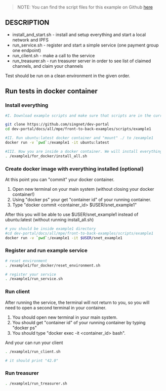> NOTE: You can find the script files for this example on Github [here](https://github.com/singnet/dev-portal/tree/master/src/example1)

## DESCRIPTION

* install_and_start.sh - install and setup everything and start a local network
and IPFS
* run_service.sh - register and start a simple service (one payment
group one endpoint)
* run_client.sh  - make a call to the service
* run_treasurer.sh - run treasurer server in order to see list
of claimed channels, and claim your channels

Test should be run on a clean environment in the given order.

## Run tests in docker container

### Install everything

```sh
#I. Download example scripts and make sure that scripts are in the current directory.

git clone https://github.com/singnet/dev-portal
cd dev-portal/docs/all/mpe/front-to-back-examples/scripts/example1

#II. Run ubuntu:latest docker container and "mount" ./ to /example1
docker run -v `pwd`:/example1 -it ubuntu:latest

#III. Now you are inside a docker container. We will install everything.
. /example1/for_docker/install_all.sh
```

### Create docker image with everything installed (optional)

At this point you can "commit" your docker container.

1. Open new terminal on your main system (without closing your docker container!)
2. Using "docker ps" your get "container id" of your running container.
3. Type "docker commit <container_id> $USER/snet_example1"  

After this you will be able to use $USER/snet_example1 instead of ubuntu:latest (without running install_all.sh)
```sh
# you should be inside example1 directory
#cd dev-portal/docs/all/mpe/front-to-back-examples/scripts/example1
docker run -v `pwd`:/example1 -it $USER/snet_example1
```

### Register and run example service

```sh
# reset environment
. /example1/for_docker/reset_environment.sh

# register your service
. /example1/run_service.sh
```

### Run client

After running the service, the terminal will not return to you, so you will need to open a second terminal in your container.

1. You should open new terminal in your main system.
2. You should get "container id" of your running container by typing "docker ps"
3. You should type "docker exec -it <container_id> bash".

And your can run your client

```sh
. /example1/run_client.sh

# it should print "42.0"
```

### Run treasurer

```sh
. /example1/run_treasurer.sh
```

